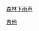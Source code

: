 
[森林下雨声](https://www.youtube.com/watch?v=JQliqdH3n-4)

[吉他](https://www.youtube.com/watch?v=8xZ7b-iLg5I)